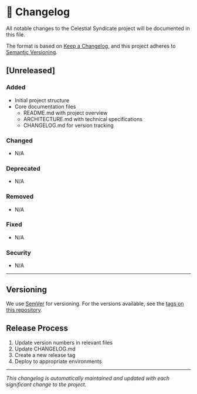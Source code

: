 # 📜 Changelog

All notable changes to the Celestial Syndicate project will be documented in this file.

The format is based on [Keep a Changelog](https://keepachangelog.com/en/1.0.0/),
and this project adheres to [Semantic Versioning](https://semver.org/spec/v2.0.0.html).

## [Unreleased]

### Added
- Initial project structure
- Core documentation files
  - README.md with project overview
  - ARCHITECTURE.md with technical specifications
  - CHANGELOG.md for version tracking

### Changed
- N/A

### Deprecated
- N/A

### Removed
- N/A

### Fixed
- N/A

### Security
- N/A

---

## Versioning

We use [SemVer](http://semver.org/) for versioning. For the versions available, see the [tags on this repository](https://github.com/yourusername/celestial-syndicate/tags).

## Release Process

1. Update version numbers in relevant files
2. Update CHANGELOG.md
3. Create a new release tag
4. Deploy to appropriate environments

---

*This changelog is automatically maintained and updated with each significant change to the project.* 